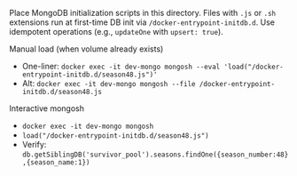 Place MongoDB initialization scripts in this directory.
Files with `.js` or `.sh` extensions run at first-time DB init via `/docker-entrypoint-initdb.d`.
Use idempotent operations (e.g., `updateOne` with `upsert: true`).

Manual load (when volume already exists)

- One-liner: `docker exec -it dev-mongo mongosh --eval 'load("/docker-entrypoint-initdb.d/season48.js")'`
- Alt: `docker exec -it dev-mongo mongosh --file /docker-entrypoint-initdb.d/season48.js`

Interactive mongosh

- `docker exec -it dev-mongo mongosh`
- `load("/docker-entrypoint-initdb.d/season48.js")`
- Verify: `db.getSiblingDB('survivor_pool').seasons.findOne({season_number:48},{season_name:1})`
